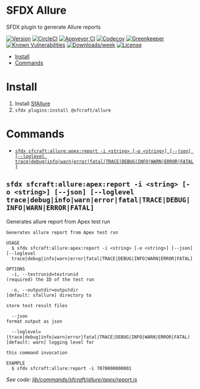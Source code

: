 SFDX Allure
===========

SFDX plugin to generate Allure reports

[![Version](https://img.shields.io/npm/v/sfdx-allure.svg)](https://npmjs.org/package/sfdx-allure)
[![CircleCI](https://circleci.com/gh/nchursin/sfdx-allure/tree/master.svg?style=shield)](https://circleci.com/gh/nchursin/sfdx-allure/tree/master)
[![Appveyor CI](https://ci.appveyor.com/api/projects/status/github/nchursin/sfdx-allure?branch=master&svg=true)](https://ci.appveyor.com/project/heroku/sfdx-allure/branch/master)
[![Codecov](https://codecov.io/gh/nchursin/sfdx-allure/branch/master/graph/badge.svg)](https://codecov.io/gh/nchursin/sfdx-allure)
[![Greenkeeper](https://badges.greenkeeper.io/nchursin/sfdx-allure.svg)](https://greenkeeper.io/)
[![Known Vulnerabilities](https://snyk.io/test/github/nchursin/sfdx-allure/badge.svg)](https://snyk.io/test/github/nchursin/sfdx-allure)
[![Downloads/week](https://img.shields.io/npm/dw/sfdx-allure.svg)](https://npmjs.org/package/sfdx-allure)
[![License](https://img.shields.io/npm/l/sfdx-allure.svg)](https://github.com/nchursin/sfdx-allure/blob/master/package.json)

<!-- toc -->
* [Install](#install)
* [Commands](#commands)
<!-- tocstop -->
  <!-- install -->
# Install

1. Install [SfAllure](https://github.com/nchursin/salesforce-allure-plugin)
1. `sfdx plugins:install @sfcraft/allure`
<!-- installstop -->

# Commands
<!-- commands -->
* [`sfdx sfcraft:allure:apex:report -i <string> [-o <string>] [--json] [--loglevel trace|debug|info|warn|error|fatal|TRACE|DEBUG|INFO|WARN|ERROR|FATAL]`](#sfdx-sfcraftallureapexreport--i-string--o-string---json---loglevel-tracedebuginfowarnerrorfataltracedebuginfowarnerrorfatal)

## `sfdx sfcraft:allure:apex:report -i <string> [-o <string>] [--json] [--loglevel trace|debug|info|warn|error|fatal|TRACE|DEBUG|INFO|WARN|ERROR|FATAL]`

Generates allure report from Apex test run

```
Generates allure report from Apex test run

USAGE
  $ sfdx sfcraft:allure:apex:report -i <string> [-o <string>] [--json] [--loglevel 
  trace|debug|info|warn|error|fatal|TRACE|DEBUG|INFO|WARN|ERROR|FATAL]

OPTIONS
  -i, --testrunid=testrunid                                                         (required) the ID of the test run

  -o, --outputdir=outputdir                                                         [default: sfallure] directory to
                                                                                    store test result files

  --json                                                                            format output as json

  --loglevel=(trace|debug|info|warn|error|fatal|TRACE|DEBUG|INFO|WARN|ERROR|FATAL)  [default: warn] logging level for
                                                                                    this command invocation

EXAMPLE
  $ sfdx sfcraft:allure:report -i 7070000000001
```

_See code: [lib/commands/sfcraft/allure/apex/report.js](https://github.com/nchursin/sfdx-allure/blob/v0.0.0/lib/commands/sfcraft/allure/apex/report.js)_
<!-- commandsstop -->
